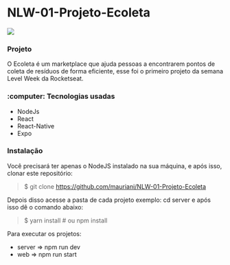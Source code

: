 <h1>NLW-01-Projeto-Ecoleta</h1>

<img src="https://raw.githubusercontent.com/rocketseat-education/nlw-01-ominstack/master/.github/ecoleta.png">

<h3>Projeto</h3>

O Ecoleta é um marketplace que ajuda pessoas a encontrarem pontos de coleta de resíduos de forma eficiente, esse foi o primeiro projeto da semana Level Week da Rocketseat.

<h3>:computer: Tecnologias usadas</h3>
<uL>
  <li>NodeJs</li>
  <li>React</li>
  <li>React-Native</li>
  <li>Expo</li>
</ul>

<h3>Instalação</h3>

Você precisará ter apenas o NodeJS instalado na sua máquina, e após isso, clonar este repositório:

> $ git clone https://github.com/mauriani/NLW-01-Projeto-Ecoleta

Depois disso acesse a pasta de cada projeto exemplo: cd server e após isso dê o comando abaixo:

> $ yarn install # ou npm install

Para executar os projetos:

- server => npm run dev
- web => npm run start

